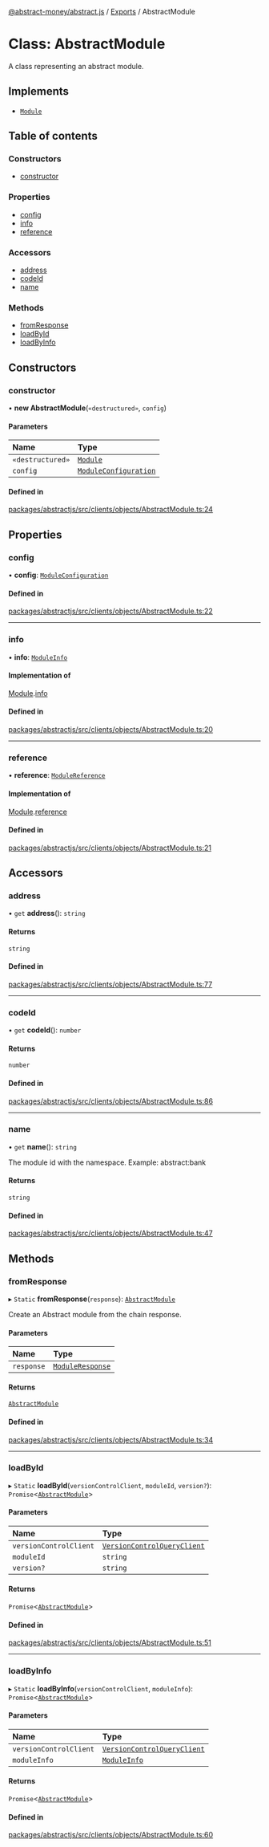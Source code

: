 [@abstract-money/abstract.js](../README.md) / [Exports](../modules.md) / AbstractModule

# Class: AbstractModule

A class representing an abstract module.

## Implements

- [`Module`](../interfaces/VersionControlTypes.Module.md)

## Table of contents

### Constructors

- [constructor](AbstractModule.md#constructor)

### Properties

- [config](AbstractModule.md#config)
- [info](AbstractModule.md#info)
- [reference](AbstractModule.md#reference)

### Accessors

- [address](AbstractModule.md#address)
- [codeId](AbstractModule.md#codeid)
- [name](AbstractModule.md#name)

### Methods

- [fromResponse](AbstractModule.md#fromresponse)
- [loadById](AbstractModule.md#loadbyid)
- [loadByInfo](AbstractModule.md#loadbyinfo)

## Constructors

### constructor

• **new AbstractModule**(`«destructured»`, `config`)

#### Parameters

| Name | Type |
| :------ | :------ |
| `«destructured»` | [`Module`](../interfaces/VersionControlTypes.Module.md) |
| `config` | [`ModuleConfiguration`](../interfaces/VersionControlTypes.ModuleConfiguration.md) |

#### Defined in

[packages/abstractjs/src/clients/objects/AbstractModule.ts:24](https://github.com/AbstractSDK/frontend/blob/07410073/packages/abstractjs/src/clients/objects/AbstractModule.ts#L24)

## Properties

### config

• **config**: [`ModuleConfiguration`](../interfaces/VersionControlTypes.ModuleConfiguration.md)

#### Defined in

[packages/abstractjs/src/clients/objects/AbstractModule.ts:22](https://github.com/AbstractSDK/frontend/blob/07410073/packages/abstractjs/src/clients/objects/AbstractModule.ts#L22)

___

### info

• **info**: [`ModuleInfo`](ModuleInfo.md)

#### Implementation of

[Module](../interfaces/VersionControlTypes.Module.md).[info](../interfaces/VersionControlTypes.Module.md#info)

#### Defined in

[packages/abstractjs/src/clients/objects/AbstractModule.ts:20](https://github.com/AbstractSDK/frontend/blob/07410073/packages/abstractjs/src/clients/objects/AbstractModule.ts#L20)

___

### reference

• **reference**: [`ModuleReference`](../modules/VersionControlTypes.md#modulereference)

#### Implementation of

[Module](../interfaces/VersionControlTypes.Module.md).[reference](../interfaces/VersionControlTypes.Module.md#reference)

#### Defined in

[packages/abstractjs/src/clients/objects/AbstractModule.ts:21](https://github.com/AbstractSDK/frontend/blob/07410073/packages/abstractjs/src/clients/objects/AbstractModule.ts#L21)

## Accessors

### address

• `get` **address**(): `string`

#### Returns

`string`

#### Defined in

[packages/abstractjs/src/clients/objects/AbstractModule.ts:77](https://github.com/AbstractSDK/frontend/blob/07410073/packages/abstractjs/src/clients/objects/AbstractModule.ts#L77)

___

### codeId

• `get` **codeId**(): `number`

#### Returns

`number`

#### Defined in

[packages/abstractjs/src/clients/objects/AbstractModule.ts:86](https://github.com/AbstractSDK/frontend/blob/07410073/packages/abstractjs/src/clients/objects/AbstractModule.ts#L86)

___

### name

• `get` **name**(): `string`

The module id with the namespace.
Example: abstract:bank

#### Returns

`string`

#### Defined in

[packages/abstractjs/src/clients/objects/AbstractModule.ts:47](https://github.com/AbstractSDK/frontend/blob/07410073/packages/abstractjs/src/clients/objects/AbstractModule.ts#L47)

## Methods

### fromResponse

▸ `Static` **fromResponse**(`response`): [`AbstractModule`](AbstractModule.md)

Create an Abstract module from the chain response.

#### Parameters

| Name | Type |
| :------ | :------ |
| `response` | [`ModuleResponse`](../interfaces/VersionControlTypes.ModuleResponse.md) |

#### Returns

[`AbstractModule`](AbstractModule.md)

#### Defined in

[packages/abstractjs/src/clients/objects/AbstractModule.ts:34](https://github.com/AbstractSDK/frontend/blob/07410073/packages/abstractjs/src/clients/objects/AbstractModule.ts#L34)

___

### loadById

▸ `Static` **loadById**(`versionControlClient`, `moduleId`, `version?`): `Promise`<[`AbstractModule`](AbstractModule.md)\>

#### Parameters

| Name | Type |
| :------ | :------ |
| `versionControlClient` | [`VersionControlQueryClient`](VersionControlQueryClient.md) |
| `moduleId` | `string` |
| `version?` | `string` |

#### Returns

`Promise`<[`AbstractModule`](AbstractModule.md)\>

#### Defined in

[packages/abstractjs/src/clients/objects/AbstractModule.ts:51](https://github.com/AbstractSDK/frontend/blob/07410073/packages/abstractjs/src/clients/objects/AbstractModule.ts#L51)

___

### loadByInfo

▸ `Static` **loadByInfo**(`versionControlClient`, `moduleInfo`): `Promise`<[`AbstractModule`](AbstractModule.md)\>

#### Parameters

| Name | Type |
| :------ | :------ |
| `versionControlClient` | [`VersionControlQueryClient`](VersionControlQueryClient.md) |
| `moduleInfo` | [`ModuleInfo`](../interfaces/VersionControlTypes.ModuleInfo.md) |

#### Returns

`Promise`<[`AbstractModule`](AbstractModule.md)\>

#### Defined in

[packages/abstractjs/src/clients/objects/AbstractModule.ts:60](https://github.com/AbstractSDK/frontend/blob/07410073/packages/abstractjs/src/clients/objects/AbstractModule.ts#L60)

